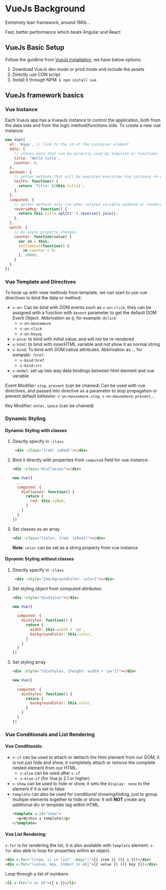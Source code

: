# VueJs Background

Extremely lean framework, around 16Kb...

Fast, better performance which beats Angular and React


## VueJs Basic Setup

Follow the guidline from [VueJs installation](https://vuejs.org/v2/guide/installation.html), we have below options:

1. Download VueJs dev mode or prod mode and include the assets
2. Directly use CDN script
3. Install it through NPM: `$ npm install vue`

## VueJs framework basics

### Vue Instance

Each VueJs app has a VuewJs instance to control the application, both from the data side and from the logic method/functions side. To create a new vue instance:

```javascript
new Vue({
  el: '#app', // link to the id of the container element
  data: {
    // stores data that can be directly used by template or functions
    title: 'Hello title', 
    counter: 0,
  },
  methods: {
    // getter methods that will be executed everytime Vue instance re-renders
    testFn: function() {
      return `Title: ${this.title}`;
    },
  },
  computed: {
    // getter methods only run when related variable updated or rendered, can be directly used as property in template instead of function
    reverseMsg: function() {
      return this.title.split('').reverse().join();
    },
  },
  watch: {
    // Do async property changes
    counter: function(value) {
      var vm = this;
      setTimeout(function() {
        vm.counter = 0;
      }, 2000);
    }
  }
})
```

### Vue Template and Directives

To hook up with view methods from template, we can start to use vue directives to bind the data or method:

* `v-on`: Can be bind with DOM events such as `v-on:click`, they can be assigned with a function with `$event` parameter to get the default DOM Event Object. Abbrivation as `@`, for example: `@click`
  * `v-on:mousemove`
  * `v-on:click`
  * `v-on:keyup`
* `v-once`: to bind with initial value, and will not be re-rendered
* `v-html`: to bind with innerHTML variable and not show it as normal string
* `v-bind`: To bind with DOM native attributes. Abbrivation as `:`, for exmpale: `:href`.
  * `v-bind:href`
  * `v-bind:src`
* `v-model`: set up two way data bindings between html element and vue variable

Event Modifier: `stop`, `prevent` (can be chained) 
Can be used with vue directives, and passed into directive as a parameter to stop propagation or prevent default behavior: `v-on:mousemove.stop`, `v-on:mousemove.prevent`...

Key Modifier: `enter`, `space` (can be chained)

### Dynamic Styling

#### Dynamic Styling with classes
1. Directly specify in `:class`
   ```html
    <div :class="{red: isRed}"></div>
    ```

2. Bind it directly with properties from `computed` field for vue instance:
    ```html
    <div :class="divClasses"></div>
    ```
    ```javascript
    new Vue({
      ...
      computed: {
        divClasses: function() {
          return {
            red: this.isRed,
          }
        }
      }
    })
    ```

3. Set classes as an array
    ```html
    <div :class="[color, {red: isRed}]"></div>
    ```
    **Note**: `color` can be set as a string property from vue instance

#### Dynamic Styling without classes
1. Directly specify in `:class`
   ```html
    <div :style="{backgroundColor: color}"></div>
    ```

2. Set styling object from computed attributes:
    ```html
    <div :style="divStyles"></div>
    ```
    ```javascript
    new Vue({
      ...
      computed: {
        divStyles: function() {
          return {
            width: this.width + 'px',
            backgroundColor: this.color,
          }
        }
      }
    })
    ```

3. Set styling array
    ```html
    <div :style="[divStyles, {height: width + 'px'}]"></div>
    ```
    ```javascript
    new Vue({
      ...
      computed: {
        divStyles: function() {
          return {
            backgroundColor: this.color,
          }
        }
      }
    })
    ```

### Vue Conditionals and List Rendering

#### Vue Conditionals:

* `v-if` can be used to attach or dettach the html element from our DOM, it is not just hide and show, it completely attach or remove the complete nested element from our HTML.
  * `v-else` can be used after `v-if`
  * `v-else-if` (for Vue.js 2.1 or higher)
* `v-show` can be used to hide or show, it sets the `display: none` to the element if it is set to false
* `template` can also be used for conditional showing/hiding, just to group multiple elements together to hide or show. It will **NOT** create any additional div or template tag within HTML.
  ```html
  <template v-if="show">
    <p>Within a template</p>
  </template>
  ```

#### Vue List Rendering:

`v-for` is for rendering the list, it is also available with `template` element. `v-for` also able to loop for properties within an object.
```html
<div v-for="(item, i) in list" :key="i">{{ item }} ({{ i }})</div>
<div v-for="(value, key, index) in obj">{{ value }} ({{ key }})</div>
```

Loop through a list of numbers:
```html
<li v-for="n in 10">{{ n }}</li>
```